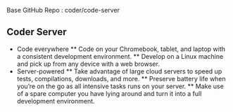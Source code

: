 Base GitHub Repo : coder/code-server

## Coder Server
- Code everywhere
** Code on your Chromebook, tablet, and laptop with a consistent development environment.
** Develop on a Linux machine and pick up from any device with a web browser.
- Server-powered
** Take advantage of large cloud servers to speed up tests, compilations, downloads, and more.
** Preserve battery life when you’re on the go as all intensive tasks runs on your server.
** Make use of a spare computer you have lying around and turn it into a full development environment.